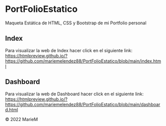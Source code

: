 # PortFolioEstatico
Maqueta Estática de HTML, CSS y Bootstrap de mi Portfolio personal

## Index
Para visualizar la web de Index hacer click en el siguiente link:
https://htmlpreview.github.io/?https://github.com/mariemelendez88/PortFolioEstatico/blob/main/index.html

## Dashboard
Para visualizar la web de Dashboard hacer click en el siguiente link:
https://htmlpreview.github.io/?https://github.com/mariemelendez88/PortFolioEstatico/blob/main/dashboard.html

© 2022 MarieM
